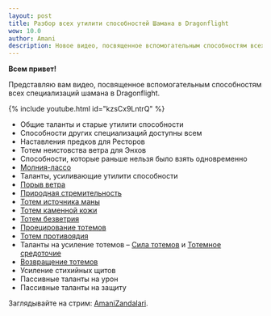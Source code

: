 ```yaml
---    
layout: post
title: Разбор всех утилити способностей Шамана в Dragonflight
wow: 10.0
author: Amani
description: Новое видео, посвященное вспомогательным способностям всех специализаций шамана в Dragonflight.
---
```


**Всем привет!**

Представляю вам видео, посвященное вспомогательным способностям всех специализаций шамана в Dragonflight.

<p></p>

{% include youtube.html id="kzsCx9LntrQ" %}

<p></p>

* Общие таланты и старые утилити способности
* Способности других специализаций доступны всем
* Наставления предков для Ресторов
* Тотем неистовства ветра для Энхов
* Способности, которые раньше нельзя было взять одновременно
* [Молния-лассо](https://www.wowhead.com/beta/spell=305483)
* Таланты, усиливающие утилити способности
* [Порыв ветра](https://www.wowhead.com/beta/spell=192063)
* [Природная стремительность](https://www.wowhead.com/beta/spell=378081/)
* [Тотем источника маны](https://www.wowhead.com/beta/spell=381930)
* [Тотем каменной кожи](https://www.wowhead.com/beta/spell=383017)
* [Тотем безветрия](https://www.wowhead.com/beta/spell=383019)
* [Проецирование тотемов](https://www.wowhead.com/beta/spell=108287)
* [Тотем противоядия](https://www.wowhead.com/beta/spell=383013)
* Таланты на усиление тотемов – [Сила тотемов](https://www.wowhead.com/beta/spell=381867) и [Тотемное средоточие](https://www.wowhead.com/beta/spell=382201)
* [Возвращение тотемов](https://www.wowhead.com/beta/spell=108285)
* Усиление стихийных щитов
* Пассивные таланты на урон
* Пассивные таланты на защиту

Заглядывайте на стрим: [AmaniZandalari](https://www.twitch.tv/amanizandalari).


